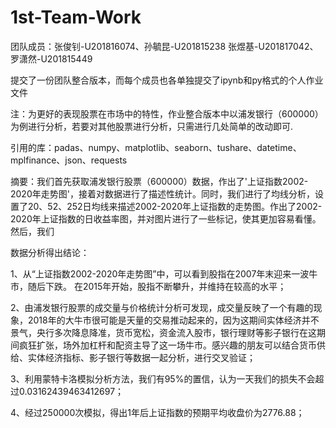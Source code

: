 # 1st-Team-Work
团队成员：张俊钊-U201816074、孙毓昆-U201815238  张煜基-U201817042、罗潇然-U201815449

提交了一份团队整合版本，而每个成员也各单独提交了ipynb和py格式的个人作业文件

注：为更好的表现股票在市场中的特性，作业整合版本中以浦发银行（600000）为例进行分析，若要对其他股票进行分析，只需进行几处简单的改动即可.

引用的库：padas、numpy、matplotlib、seaborn、tushare、datetime、mplfinance、json、requests

摘要：我们首先获取浦发银行股票（600000）数据，作出了'上证指数2002-2020年走势图'，接着对数据进行了描述性统计。同时，我们进行了均线分析，设置了20、52、252日均线来描述2002-2020年上证指数的走势图。作出了2002-2020年上证指数的日收益率图，并对图片进行了一些标记，使其更加容易看懂。然后，我们

数据分析得出结论：

1、从“上证指数2002-2020年走势图”中，可以看到股指在2007年末迎来一波牛市，随后下跌。 在2015年开始，股指不断攀升，并维持在较高的水平；

2、由浦发银行股票的成交量与价格统计分析可发现，成交量反映了一个有趣的现象，2018年的大牛市很可能是天量的交易推动起来的，因为这期间实体经济并不景气，央行多次降息降准，货币宽松，资金流入股市，银行理财等影子银行在这期间疯狂扩张，场外加杠杆和配资主导了这一场牛市。感兴趣的朋友可以结合货币供给、实体经济指标、影子银行等数据一起分析，进行交叉验证；

3、利用蒙特卡洛模拟分析方法，我们有95%的置信，认为一天我们的损失不会超过0.03162439463412697；

4、经过250000次模拟，得出1年后上证指数的预期平均收盘价为2776.88；
